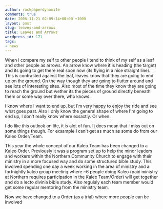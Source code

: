 ```yaml
---
author: rockpaperdynamite
comments: true
date: 2006-11-21 02:09:14+00:00 +1000
layout: post
slug: leaves-and-arrows
title: Leaves and Arrows
wordpress_id: 171
tags:
- news
---
```


When I compare my self to other people I tend to think of my self as a leaf and other people as arrows. An arrow know where it is heading (the target) and its going to get there real soon now (its flying in a nice straight line). This is contrasted against the leaf, leaves know that they are going to end up on the ground. On the way though they are going to flutter around and see lots of interesting sites. Also most of the time they know they are going to reach the ground but wether its the pieces of ground directly beneath them or some way over there, who knows.<!-- more -->

I know where I want to end up, but I'm very happy to enjoy the ride and see what goes past. Also I only know the general shape of where I'm going to end up, I don't really know where exsactly. Or when.

I do like this outlook on life, it is alot of fun. It does mean that I miss out on some things though. For exsample I can't get as much as some do from our Kaleo Order/Team.

This year the whole concept of our Kaleo Team has been changed to a Kaleo Order. Previously it was a program set up to help the minor leaders and workers within the Northern Community Church to engage with their ministry in a more focused way and do some structured bible study. This involved spending one day a week working in the area of ministry and a fortnightly kaleo group meeting where ~6 people doing Kaleo (paid ministry at Northern requires participation in the Kaleo Team/Order) will get together and do a lecto divinia bible study. Also regulaly each team member would get some regular mentoring from the ministry team.

Now we have changed to a Order (as a trial) where more people can be involved
